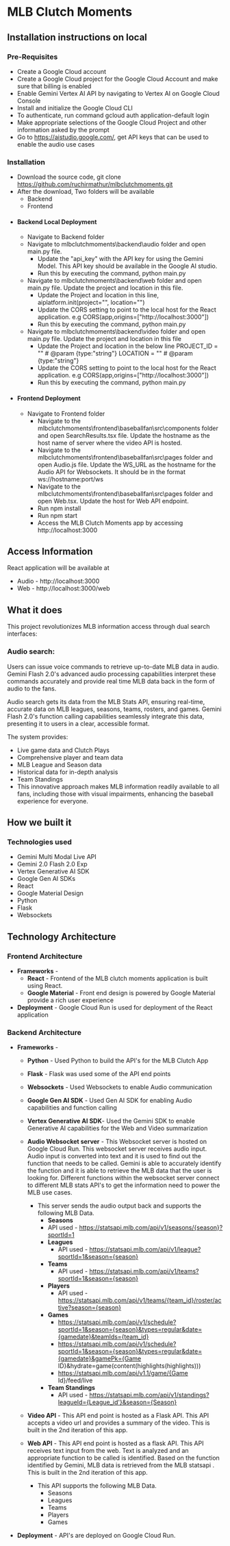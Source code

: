 # MLB Clutch Moments

## Installation instructions on local

### Pre-Requisites
* Create a Google Cloud account
* Create a Google Cloud project for the Google Cloud Account and make sure that billing is enabled
* Enable Gemini Vertex AI API by navigating to Vertex AI on Google Cloud Console
* Install and initialize the Google Cloud CLI
* To authenticate, run command gcloud auth application-default login
* Make appropriate selections of the Google Cloud Project and other information asked by the prompt
* Go to https://aistudio.google.com/, get API keys that can be used to enable the audio use cases

### Installation  

* Download the source code, git clone https://github.com/ruchirmathur/mlbclutchmoments.git
* After the download, Two folders will be available
   * Backend
   * Frontend
 * #### Backend Local Deployment
   * Navigate to Backend folder
   * Navigate to mlbclutchmoments\backend\audio folder and open main.py file.
      * Update the "api_key" with the API key for using the Gemini Model. This API key should be available in the Google AI studio.
      * Run this by executing the command, python main.py
   * Navigate to mlbclutchmoments\backend\web folder and open main.py file. Update the project and location in this file.
      * Update the Project and location in this line, aiplatform.init(project="", location="") 
      * Update the CORS setting to point to the local host for the React application. e.g CORS(app,origins=["http://localhost:3000"])
      * Run this by executing the command, python main.py
   * Navigate to mlbclutchmoments\backend\video folder and open main.py file. Update the project and location in this file
     * Update the Project and location in the below line
            PROJECT_ID = ""  # @param {type:"string"}
            LOCATION = ""  # @param {type:"string"}
      * Update the CORS setting to point to the local host for the React application. e.g CORS(app,origins=["http://localhost:3000"])
      * Run this by executing the command, python main.py
* #### Frontend Deployment
   * Navigate to Frontend folder
     * Navigate to the mlbclutchmoments\frontend\baseballfan\src\components folder and open SearchResults.tsx file. Update the hostname as the host name of server where the video API is hosted.
     * Navigate to the mlbclutchmoments\frontend\baseballfan\src\pages folder and open Audio.js file. Update the  WS_URL as the hostname for the Audio API for Websockets. It should be in the format ws://hostname:port/ws
     * Navigate to the mlbclutchmoments\frontend\baseballfan\src\pages folder and open Web.tsx. Update the host for Web API endpoint.
     * Run npm install
     * Run npm start
     * Access the MLB Clutch Moments app by accessing http://localhost:3000
    
## Access Information
React application will be available at
  * Audio - http://localhost:3000
  * Web - http://localhost:3000/web
        

## What it does
This project revolutionizes MLB information access through dual search interfaces:
### Audio search: 
Users can issue voice commands to retrieve up-to-date MLB data in audio. Gemini Flash 2.0's advanced audio processing capabilities interpret these commands accurately and provide real time MLB data back in the form of audio to the fans.

Audio search gets its data from the MLB Stats API, ensuring real-time, accurate data on MLB leagues, seasons, teams, rosters, and games. Gemini Flash 2.0's function calling capabilities seamlessly integrate this data, presenting it to users in a clear, accessible format. 

The system provides:
* Live game data and Clutch Plays
* Comprehensive player and team data
* MLB League and Season data
* Historical data for in-depth analysis
* Team Standings
* This innovative approach makes MLB information readily available to all fans, including those with visual impairments, enhancing the baseball experience for everyone.


## How we built it
### Technologies used

* Gemini Multi Modal Live API
* Gemini 2.0 Flash 2.0 Exp
* Vertex Generative AI SDK
* Google Gen AI SDKs
* React
* Google Material Design
* Python
* Flask
* Websockets

## Technology Architecture

### Frontend Architecture

* **Frameworks** - 
     * **React** - Frontend of the MLB clutch moments application is built using React.
     * **Google Material** - Front end design is powered by Google Material provide a rich user experience
* **Deployment** -  Google Cloud Run is used for deployment of the React application  

### Backend Architecture

* **Frameworks** - 
     * **Python** - Used Python to build the API's for the MLB Clutch App
     * **Flask** - Flask was used some of the API end points
     * **Websockets** - Used Websockets to enable Audio communication
     * **Google Gen AI SDK** - Used Gen AI SDK for enabling Audio capabilities and function calling
     * **Vertex Generative AI SDK**- Used the Gemini SDK to enable Generative AI capabilities for the Web and Video summarization

     * **Audio Websocket server** - This Websocket server is hosted on Google Cloud Run. This websocket server receives audio input. Audio input is converted into text and it is used to find out the function that needs to be called. Gemini is able to accurately identify the function and it is able to retrieve the MLB data that the user is looking for. Different functions within the websocket server connect to different MLB stats API's to get the information need to power the MLB use cases. 
         * This server sends the audio output back and supports the following MLB Data.
             * **Seasons**
              * API used - https://statsapi.mlb.com/api/v1/seasons/{season}?sportId=1
             * **Leagues**
               * API used - https://statsapi.mlb.com/api/v1/league?sportId=1&season={season}
             * **Teams**
               * API used - https://statsapi.mlb.com/api/v1/teams?sportId=1&season={season}
             * **Players**
               * API used - https://statsapi.mlb.com/api/v1/teams/{team_id}/roster/active?season={season}
             * **Games**
                - https://statsapi.mlb.com/api/v1/schedule?sportId=1&season={season}&types=regular&date={gamedate}&teamIds={team_id}
                - https://statsapi.mlb.com/api/v1/schedule?sportId=1&season={season}&types=regular&date={gamedate}&gamePk={Game ID}&hydrate=game(content(highlights(highlights)))
               * https://statsapi.mlb.com/api/v1.1/game/{Game Id}/feed/live
             * **Team Standings**
                * API used - https://statsapi.mlb.com/api/v1/standings?leagueId={League_id'}&season={Season}



     * **Video API** - This API end point is hosted as a Flask API. This API accepts a video url and provides a summary of the video. This is built in the 2nd iteration of this app.

     * **Web API** - This API end point is hosted as a flask API. This API receives text input from the web. Text is analyzed and an appropriate function to be called is identified. Based on the function identified by Gemini, MLB data is retrieved from the MLB statsapi . This is built in the 2nd iteration of this app.
         * This API supports the following MLB Data.
             * Seasons
             * Leagues
             * Teams
             * Players
             * Games

* **Deployment** - API's are deployed on Google Cloud Run.

